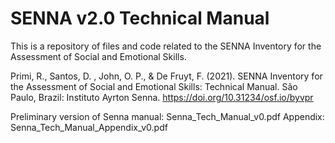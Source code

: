 # SENNA v2.0 Technical Manual

This is a repository of files and code related to the SENNA Inventory for the Assessment of Social and Emotional Skills.

Primi, R., Santos, D. , John, O. P., & De Fruyt, F. (2021). SENNA Inventory for the Assessment of Social and Emotional Skills: Technical Manual. São Paulo, Brazil: Instituto Ayrton Senna. https://doi.org/10.31234/osf.io/byvpr

Preliminary version of Senna manual: Senna_Tech_Manual_v0.pdf 
Appendix: Senna_Tech_Manual_Appendix_v0.pdf
